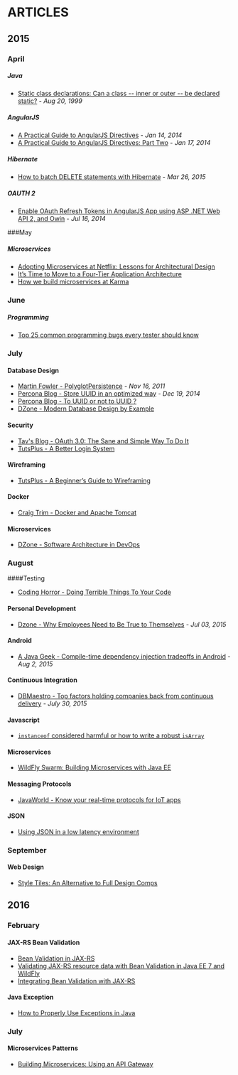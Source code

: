 # ARTICLES

## 2015

### April

##### Java

+   [Static class declarations: Can a class -- inner or outer -- be declared static?](http://www.javaworld.com/article/2077372/learn-java/static-class-declarations.html) - _Aug 20, 1999_

##### AngularJS

+   [A Practical Guide to AngularJS Directives](http://www.sitepoint.com/practical-guide-angularjs-directives/) - _Jan 14, 2014_
+   [A Practical Guide to AngularJS Directives: Part Two](http://www.sitepoint.com/practical-guide-angularjs-directives-part-two/) - _Jan 17, 2014_

##### Hibernate

+   [How to batch DELETE statements with Hibernate](http://vladmihalcea.com/2015/03/26/how-to-batch-delete-statements-with-hibernate/) - _Mar 26, 2015_

##### OAUTH 2

+   [Enable OAuth Refresh Tokens in AngularJS App using ASP .NET Web API 2, and Owin](http://bitoftech.net/2014/07/16/enable-oauth-refresh-tokens-angularjs-app-using-asp-net-web-api-2-owin/) - _Jul 16, 2014_

###May

##### Microservices

+   [Adopting Microservices at Netflix: Lessons for Architectural Design](http://nginx.com/blog/microservices-at-netflix-architectural-best-practices/)
+   [It’s Time to Move to a Four-Tier Application Architecture](http://nginx.com/blog/time-to-move-to-a-four-tier-application-architecture/)
+   [How we build microservices at Karma](https://blog.yourkarma.com/building-microservices-at-karma)

### June

##### Programming

+   [Top 25 common programming bugs every tester should know](http://www.softwaretestinghelp.com/top-25-common-programming-bugs-every-tester-should-know/)

### July

#### Database Design

+   [Martin Fowler - PolyglotPersistence](http://martinfowler.com/bliki/PolyglotPersistence.html) - _Nov 16, 2011_
+   [Percona Blog - Store UUID in an optimized way](https://www.percona.com/blog/2014/12/19/store-uuid-optimized-way/) - _Dec 19, 2014_
+   [Percona Blog - To UUID or not to UUID ?](https://www.percona.com/blog/2007/03/13/to-uuid-or-not-to-uuid/)
+   [DZone - Modern Database Design by Example](https://dzone.com/articles/designing-databases)

#### Security

+   [Tav's Blog - OAuth 3.0: The Sane and Simple Way To Do It](http://tav.espians.com/oauth-3.0-the-sane-and-simple-way-to-do-it.html)
+   [TutsPlus - A Better Login System](http://code.tutsplus.com/tutorials/a-better-login-system--net-3461)

#### Wireframing

+   [TutsPlus - A Beginner’s Guide to Wireframing](http://webdesign.tutsplus.com/articles/a-beginners-guide-to-wireframing--webdesign-7399)

#### Docker

+   [Craig Trim - Docker and Apache Tomcat](http://trimc-devops.blogspot.com/2015/03/running-docker-applications-apache.html)

#### Microservices

+   [DZone - Software Architecture in DevOps](https://dzone.com/articles/software-architecture-devops)

### August

####Testing

+   [Coding Horror - Doing Terrible Things To Your Code](http://blog.codinghorror.com/doing-terrible-things-to-your-code/)

#### Personal Development

+   [Dzone - Why Employees Need to Be True to Themselves](https://dzone.com/articles/why-employees-need-be-true-0) - _Jul 03, 2015_

#### Android

+   [A Java Geek - Compile-time dependency injection tradeoffs in Android](http://blog.frankel.ch/compile-time-dependency-injection-tradeoffs-in-android) - _Aug 2, 2015_

#### Continuous Integration

+   [DBMaestro - Top factors holding companies back from continuous delivery](http://www.dbmaestro.com/2015/07/top-factors-holding-companies-back-from-continuous-delivery/) - _July 30, 2015_

#### Javascript

+   [`instanceof` considered harmful or how to write a robust `isArray`](http://perfectionkills.com/instanceof-considered-harmful-or-how-to-write-a-robust-isarray/)

#### Microservices

+   [WildFly Swarm: Building Microservices with Java EE](http://blog.arungupta.me/wildfly-swarm-microservices-javaee/)

#### Messaging Protocols

+   [JavaWorld - Know your real-time protocols for IoT apps](http://www.javaworld.com/article/2972719/java-app-dev/know-your-real-time-protocols-for-iot-apps.html)

#### JSON

+   [Using JSON in a low latency environment](http://vanillajava.blogspot.com/2015/08/using-json-in-low-latency-environment.html)

### September

#### Web Design

+   [Style Tiles: An Alternative to Full Design Comps](http://webdesign.tutsplus.com/articles/style-tiles-an-alternative-to-full-design-comps--webdesign-7232)


## 2016

### February

#### JAX-RS Bean Validation

+   [Bean Validation in JAX-RS](https://jaxenter.com/integrating-bean-validation-with-jax-rs-2-106887.html)
+   [Validating JAX-RS resource data with Bean Validation in Java EE 7 and WildFly](http://samaxes.com/2014/04/jaxrs-beanvalidation-javaee7-wildfly/)
+   [Integrating Bean Validation with JAX-RS](https://jaxenter.com/integrating-bean-validation-with-jax-rs-2-106887.html)

#### Java Exception

+   [How to Properly Use Exceptions in Java](https://dzone.com/articles/how-to-properly-use-exceptions-in-java)

### July

#### Microservices Patterns

+   [Building Microservices: Using an API Gateway](https://dzone.com/articles/building-microservices-using)
